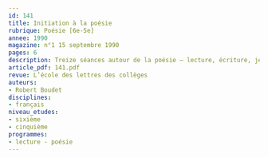 ```yaml
---
id: 141
title: Initiation à la poésie 
rubrique: Poésie [6e-5e]
annee: 1990
magazine: n°1 15 septembre 1990
pages: 6
description: Treize séances autour de la poésie – lecture, écriture, jeu théâtral, etc.
article_pdf: 141.pdf
revue: L’école des lettres des collèges
auteurs:
- Robert Boudet
disciplines:
- français
niveau_etudes:
- sixième
- cinquième
programmes:
- lecture - poésie
---
```

